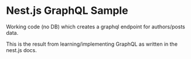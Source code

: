 # Nest.js GraphQL Sample 

Working code (no DB) which creates a graphql endpoint for authors/posts data. 

This is the result from learning/implementing GraphQL as written in the nest.js docs.



